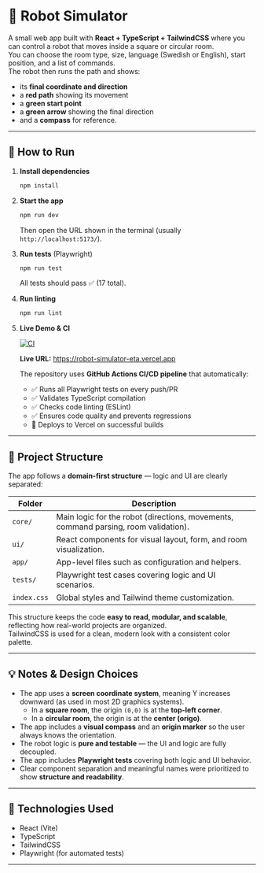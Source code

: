 # 🦾 Robot Simulator

A small web app built with **React + TypeScript + TailwindCSS** where you can control a robot that moves inside a square or circular room.  
You can choose the room type, size, language (Swedish or English), start position, and a list of commands.  
The robot then runs the path and shows:

- its **final coordinate and direction**
- a **red path** showing its movement
- a **green start point**
- a **green arrow** showing the final direction
- and a **compass** for reference.

---

## 🚀 How to Run

1. **Install dependencies**

   ```bash
   npm install
   ```

2. **Start the app**

   ```bash
   npm run dev
   ```

   Then open the URL shown in the terminal (usually `http://localhost:5173/`).

3. **Run tests** (Playwright)

   ```bash
   npm run test
   ```

   All tests should pass ✅ (17 total).

4. **Run linting**

   ```bash
   npm run lint
   ```

5. **Live Demo & CI**

   [![CI](https://github.com/lfgn84/RobotSimulator/actions/workflows/ci.yml/badge.svg)](https://github.com/lfgn84/RobotSimulator/actions/workflows/ci.yml)
   
   **Live URL:** https://robot-simulator-eta.vercel.app
   
   The repository uses **GitHub Actions CI/CD pipeline** that automatically:
   - ✅ Runs all Playwright tests on every push/PR
   - ✅ Validates TypeScript compilation
   - ✅ Checks code linting (ESLint) 
   - ✅ Ensures code quality and prevents regressions
   - 🚀 Deploys to Vercel on successful builds


---

## 🧩 Project Structure

The app follows a **domain-first structure** — logic and UI are clearly separated:

| Folder      | Description                                                  |
| ----------- | ------------------------------------------------------------ |
| `core/`     | Main logic for the robot (directions, movements, command parsing, room validation). |
| `ui/`       | React components for visual layout, form, and room visualization. |
| `app/`      | App-level files such as configuration and helpers. |
| `tests/`    | Playwright test cases covering logic and UI scenarios.       |
| `index.css` | Global styles and Tailwind theme customization.              |

This structure keeps the code **easy to read, modular, and scalable**, reflecting how real-world projects are organized.  
TailwindCSS is used for a clean, modern look with a consistent color palette.

---

## 💡 Notes & Design Choices

- The app uses a **screen coordinate system**, meaning Y increases downward (as used in most 2D graphics systems).  
  - In a **square room**, the origin `(0,0)` is at the **top-left corner**.  
  - In a **circular room**, the origin is at the **center (origo)**.
- The app includes a **visual compass** and an **origin marker** so the user always knows the orientation.
- The robot logic is **pure and testable** — the UI and logic are fully decoupled.
- The app includes **Playwright tests** covering both logic and UI behavior.
- Clear component separation and meaningful names were prioritized to show **structure and readability**.

---

## 🧪 Technologies Used

- React (Vite)
- TypeScript
- TailwindCSS
- Playwright (for automated tests)

---